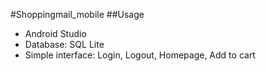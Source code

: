 #Shoppingmail_mobile
##Usage
* Android Studio
* Database: SQL Lite
* Simple interface: Login, Logout, Homepage, Add to cart
